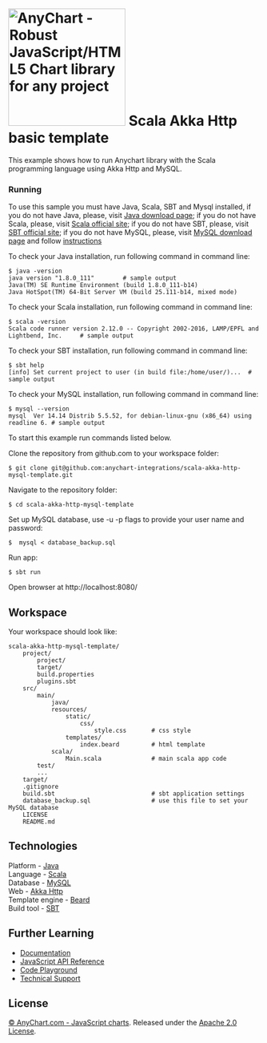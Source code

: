 [<img src="https://cdn.anychart.com/images/logo-transparent-segoe.png?2" width="234px" alt="AnyChart - Robust JavaScript/HTML5 Chart library for any project">](https://anychart.com)
Scala Akka Http basic template
=========================

This example shows how to run Anychart library with the Scala programming language using Akka Http and MySQL.

### Running
To use this sample you must have Java, Scala, SBT and Mysql installed,
if you do not have Java, please, visit [Java download page](https://java.com/download/);
if you do not have Scala, please, visit [Scala official site](http://www.scala-lang.org/);
if you do not have SBT, please, visit [SBT official site](http://www.scala-sbt.org/);
if you do not have MySQL, please, visit [MySQL download page](https://dev.mysql.com/downloads/installer/) and follow [instructions](http://dev.mysql.com/doc/refman/5.7/en/installing.html)

To check your Java installation, run following command in command line:
```
$ java -version
java version "1.8.0_111"        # sample output
Java(TM) SE Runtime Environment (build 1.8.0_111-b14)
Java HotSpot(TM) 64-Bit Server VM (build 25.111-b14, mixed mode)
```
To check your Scala installation, run following command in command line:
```
$ scala -version
Scala code runner version 2.12.0 -- Copyright 2002-2016, LAMP/EPFL and Lightbend, Inc.     # sample output
```
To check your SBT installation, run following command in command line:
```
$ sbt help
[info] Set current project to user (in build file:/home/user/)...  # sample output
```
To check your MySQL installation, run following command in command line:
```
$ mysql --version
mysql  Ver 14.14 Distrib 5.5.52, for debian-linux-gnu (x86_64) using readline 6. # sample output
```

To start this example run commands listed below.

Clone the repository from github.com to your workspace folder:

```
$ git clone git@github.com:anychart-integrations/scala-akka-http-mysql-template.git
```

Navigate to the repository folder:
```
$ cd scala-akka-http-mysql-template
```

Set up MySQL database, use -u -p flags to provide your user name and password:
```
$  mysql < database_backup.sql
```

Run app:
```
$ sbt run
```

Open browser at http://localhost:8080/


## Workspace
Your workspace should look like:
```
scala-akka-http-mysql-template/
    project/
        project/
        target/
        build.properties
        plugins.sbt
    src/
        main/
            java/
            resources/
                static/
                    css/
                        style.css       # css style
                templates/
                    index.beard         # html template
            scala/
                Main.scala              # main scala app code
        test/
        ...
    target/
    .gitignore
    build.sbt                           # sbt application settings
    database_backup.sql                 # use this file to set your MySQL database
    LICENSE
    README.md
```

## Technologies
Platform - [Java](https://java.com/)<br />
Language - [Scala](http://www.scala-lang.org/)<br />
Database - [MySQL](https://www.mysql.com/)<br />
Web - [Akka Http](http://doc.akka.io/docs/akka-stream-and-http-experimental/1.0-M2/scala/http/)<br />
Template engine - [Beard](https://github.com/zalando/beard)<br />
Build tool - [SBT](http://www.scala-sbt.org/)

## Further Learning
* [Documentation](https://docs.anychart.com)
* [JavaScript API Reference](https://api.anychart.com)
* [Code Playground](https://playground.anychart.com)
* [Technical Support](https://anychart.com/support)

## License
[© AnyChart.com - JavaScript charts](http://www.anychart.com). Released under the [Apache 2.0 License](https://github.com/anychart-integrations/scala-akka-http-mysql-template/blob/master/LICENSE).
